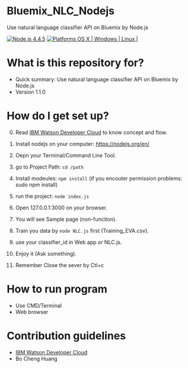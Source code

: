 # Bluemix_NLC_Nodejs
Use natural language classifier API on Bluemix by Node.js

[![Node.js 4.4.5](https://img.shields.io/badge/Node.js-4.3.1-orange.svg)](https://nodejs.org/en/)
[![Platforms OS X | Windows | Linux |](https://img.shields.io/badge/Platforms-OS%20X%20%7C%20Windows%20%7C%20Linux%20-lightgray.svg)](https://nodejs.org/en/)

# What is this repository for? ###

* Quick summary: Use natural language classifier API on Bluemix by Node.js
* Version 1.1.0

# How do I get set up? ###

0. Read [IBM Watson Developer Cloud](https://www.ibm.com/watson/developercloud/doc/nl-classifier/) to know concept and flow.

1. Install nodejs on your computer: https://nodejs.org/en/

2. Oepn your Terminal/Command Line Tool.

3. go to Project Path: 
    ```cd /path```

4. Install modeules: 
    `npm install` (if you encouter permission problems: sudo npm install)

4. run the project: 
    `node index.js`

5. Open 127.0.0.1:3000 on your browser.

6. You will see Sample page (non-funciton).

7. Train you data by `node NLC.js` first (Training_EVA.csv).

8. use your classifier_id in Web app or NLC.js.

9. Enjoy it (Ask something).

10. Remember Close the sever by Ctl+c

# How to run program ###
* Use CMD/Terminal
* Web browser

# Contribution guidelines ###
* [IBM Watson Developer Cloud](https://www.ibm.com/watson/developercloud/doc/nl-classifier/)
* Bo Cheng Huang
